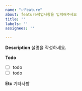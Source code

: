 ```yaml
---
name: "✅Feature"
about: feature작업사항을 입력해주세요
title: ''
labels: ''
assignees: ''

---
```


**Description**
설명을 작성하세요.

**Todo**
- [ ] todo
- [ ] todo

**Etc**
기타사항
